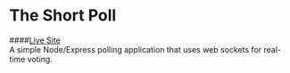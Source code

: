 # The Short Poll  
####[Live Site](https://obscure-hollows-78554.herokuapp.com/)    
A simple Node/Express polling application that uses web sockets for real-time voting.
